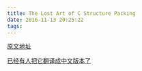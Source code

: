 ```yaml
---
title: The Lost Art of C Structure Packing
date: 2016-11-13 20:25:22
tags:
---
```


[原文地址](http://www.catb.org/esr/structure-packing)

[已经有人把它翻译成中文版本了](https://github.com/ludx/The-Lost-Art-of-C-Structure-Packing)

